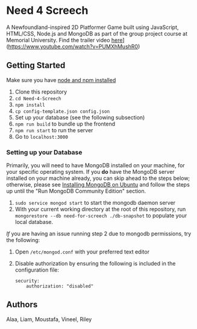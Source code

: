 # Need 4 Screech

A Newfoundland-inspired 2D Platformer Game built using JavaScript, HTML/CSS, Node.js and MongoDB as part of the group project course at Memorial University.
Find the trailer video [here](https://img.youtube.com/vi/PUMXhMushR0/0.jpg)](https://www.youtube.com/watch?v=PUMXhMushR0)



## Getting Started

Make sure you have [node and npm installed](https://nodejs.org)

1. Clone this repository
2. `cd Need-4-Screech`
3. `npm install`
4. `cp config-template.json config.json`
5. Set up your database (see the following subsection)
6. `npm run build` to bundle up the frontend
7. `npm run start` to run the server
8. Go to `localhost:3000`

### Setting up your Database

Primarily, you will need to have MongoDB installed on your machine, for your specific operating system.
If you **do** have the MongoDB server installed on your machine already, you can skip ahead to the steps below;
otherwise, please see [Installing MongoDB on Ubuntu](https://docs.mongodb.com/manual/tutorial/install-mongodb-on-ubuntu/) and follow the steps up until the "Run MongoDB Community Edition" section.

1. `sudo service mongod start` to start the mongodb daemon server
2. With your current working directory at the root of this repository, run `mongorestore --db need-for-screech ./db-snapshot` to populate your local database.

_If_ you are having an issue running step 2 due to mongodb permissions, try the following:

1. Open `/etc/mongod.conf` with your preferred text editor
2. Disable authorization by ensuring the following is included in the configuration file:

    ```
    security:
        authorization: "disabled"
    ```

## Authors

Alaa, Liam, Moustafa, Vineel, Riley

